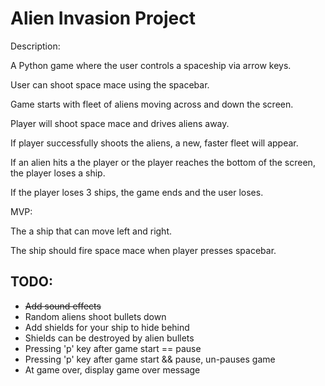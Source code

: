 # Alien Invasion Project

Description:

A Python game where the user controls a spaceship via arrow keys.

User can shoot space mace using the spacebar.

Game starts with fleet of aliens moving across and down the screen. 

Player will shoot space mace and drives aliens away.

If player successfully shoots the aliens, a new, faster fleet will
appear.

If an alien hits a the player or the player reaches the bottom of the
screen, the player loses a ship.

If the player loses 3 ships, the game ends and the user loses.

MVP:

The a ship that can move left and right.

The ship should fire space mace when player presses spacebar.

## TODO:

- ~~Add sound effects~~
- Random aliens shoot bullets down
- Add shields for your ship to hide behind
- Shields can be destroyed by alien bullets 
- Pressing 'p' key after game start == pause
- Pressing 'p' key after game start && pause, un-pauses game
- At game over, display game over message





